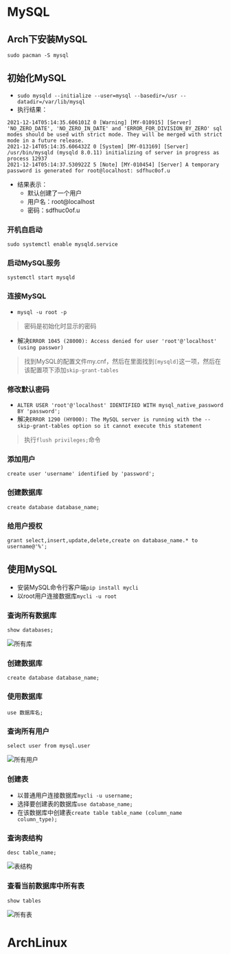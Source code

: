 # MySQL
## Arch下安装MySQL
`sudo pacman -S mysql`
## 初始化MySQL
- `sudo mysqld --initialize --user=mysql --basedir=/usr --datadir=/var/lib/mysql`
- 执行结果：
```
2021-12-14T05:14:35.606101Z 0 [Warning] [MY-010915] [Server] 'NO_ZERO_DATE', 'NO_ZERO_IN_DATE' and 'ERROR_FOR_DIVISION_BY_ZERO' sql modes should be used with strict mode. They will be merged with strict mode in a future release.
2021-12-14T05:14:35.606432Z 0 [System] [MY-013169] [Server] /usr/bin/mysqld (mysqld 8.0.11) initializing of server in progress as process 12937
2021-12-14T05:14:37.530922Z 5 [Note] [MY-010454] [Server] A temporary password is generated for root@localhost: sdfhuc0of.u
```
- 结果表示：
   - 默认创建了一个用户
   - 用户名：root@localhost
   - 密码：sdfhuc0of.u
### 开机自启动
`sudo systemctl enable mysqld.service`
### 启动MySQL服务
`systemctl start mysqld`
### 连接MySQL
- `mysql -u root -p`
> 密码是初始化时显示的密码
- 解决`ERROR 1045 (28000): Access denied for user 'root'@'localhost' (using passwor)`
> 找到MySQL的配置文件my.cnf，然后在里面找到`[mysqld]`这一项，然后在该配置项下添加`skip-grant-tables`
### 修改默认密码
- `ALTER USER 'root'@'localhost' IDENTIFIED WITH mysql_native_password BY 'password';`
- 解决`ERROR 1290 (HY000): The MySQL server is running with the --skip-grant-tables option so it cannot execute this statement`
> 执行`flush privileges;`命令
### 添加用户
`create user 'username' identified by 'password';`
### 创建数据库
`create database database_name;`
### 给用户授权
`grant select,insert,update,delete,create on database_name.* to username@'%';`
## 使用MySQL
- 安装MySQL命令行客户端`pip install mycli`
- 以root用户连接数据库`mycli -u root`
### 查询所有数据库
`show databases;`

![所有库](https://github.com/forgiveboo/MySQL-Learn/blob/main/screenshots/%E6%89%80%E6%9C%89%E5%BA%93.png)
### 创建数据库
`create database database_name;`
### 使用数据库
`use 数据库名;`
### 查询所有用户
`select user from mysql.user`

![所有用户](https://github.com/forgiveboo/MySQL-Learn/blob/main/screenshots/%E6%9F%A5%E8%AF%A2%E7%94%A8%E6%88%B7.png)
### 创建表
- 以普通用户连接数据库`mycli -u username;`
- 选择要创建表的数据库`use database_name;`
- 在该数据库中创建表`create table table_name (column_name column_type);`
### 查询表结构
`desc table_name;`

![表结构](https://github.com/forgiveboo/MySQL-Learn/blob/main/screenshots/%E6%9F%A5%E7%9C%8B%E8%A1%A8%E7%BB%93%E6%9E%84.png)
### 查看当前数据库中所有表
`show tables`

![所有表](https://github.com/forgiveboo/MySQL-Learn/blob/main/screenshots/%E6%9F%A5%E7%9C%8B%E6%89%80%E6%9C%89%E8%A1%A8.png)

# ArchLinux

